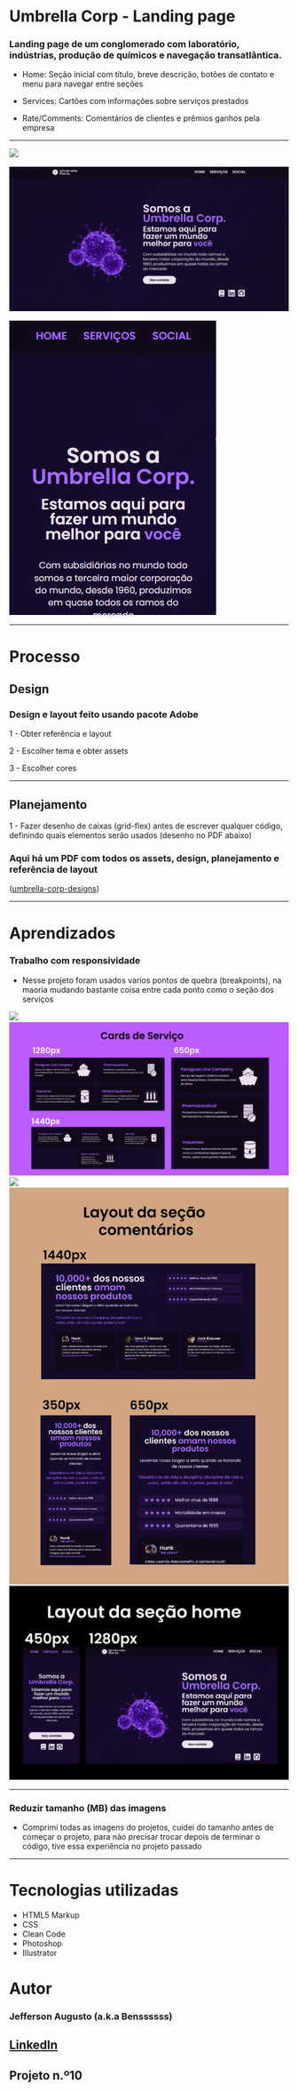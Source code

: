 # Umbrella Corp - Landing page 
### Landing page de um conglomerado com laboratório, indústrias, produção de químicos e navegação transatlântica.
 
- Home: Seção inicial com título, breve descrição, botões de contato e menu para navegar entre seções

- Services: Cartões com informações sobre serviços prestados

- Rate/Comments: Comentários de clientes e prêmios ganhos pela empresa

---

[<img src="./readme/1280px.gif">](https://benssssss.github.io/10-landingpage-umbrella-corp/)

[<img src="./readme/picture-1440px.png">](https://benssssss.github.io/10-landingpage-umbrella-corp/)

[<img src="./readme/350px.gif">](https://github.com/benssssss/10-landingpage-umbrella-corp)

---

# Processo

## Design
### Design e layout feito usando pacote Adobe 

1 - Obter referência e layout

2 - Escolher tema e obter assets

3 - Escolher cores

---

## Planejamento

1 - Fazer desenho de caixas (grid-flex) antes de escrever qualquer código, definindo quais elementos serão usados (desenho no PDF abaixo)

### Aqui há um PDF com todos os assets, design, planejamento e referência de layout

([umbrella-corp-designs](https://drive.google.com/drive/folders/1_M_VjF6c6kmJzV0o1e3lQqF5baozrlpc?usp=sharing))

---

# Aprendizados

### Trabalho com responsividade 
- Nesse projeto foram usados varios pontos de quebra (breakpoints), na maoria mudando bastante coisa entre cada ponto como o seção dos serviços

![](./readme/mudanças-do-responsivo/comments%20card%20container.jpg)
![](./readme/mudanças-do-responsivo/layout%20cards%20de%20serviço.jpg)
![](./readme/mudanças-do-responsivo/layout%20comment%20cards.jpg)
![](./readme/mudanças-do-responsivo/seção%20coments.jpg)
![](./readme/mudanças-do-responsivo/seção%20home.jpg)

---

### Reduzir tamanho (MB) das imagens
- Comprimi todas as imagens do projetos, cuidei do tamanho antes de começar o projeto, para não precisar trocar depois de terminar o código, tive essa experiência no projeto passado

---

# Tecnologias utilizadas
- HTML5 Markup 
- CSS
- Clean Code
- Photoshop
- Illustrator

# Autor
### Jefferson Augusto (a.k.a Benssssss) 
## [LinkedIn](https://www.linkedin.com/in/benssssss/)

## Projeto n.º10
